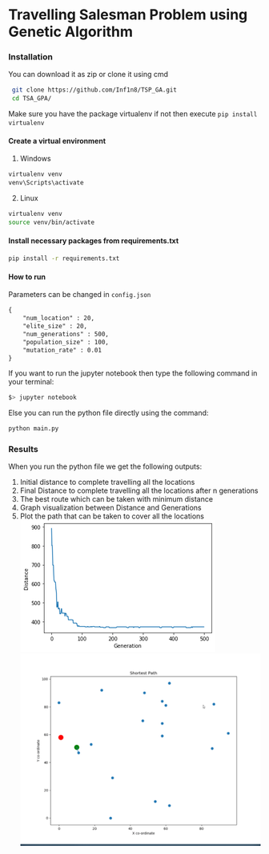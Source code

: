 # Travelling Salesman Problem using Genetic Algorithm

### Installation

You can download it as zip or clone it using cmd
```sh
 git clone https://github.com/Inf1n8/TSP_GA.git
 cd TSA_GPA/
```

Make sure you have the package virtualenv if not then execute ```pip install virtualenv```
#### Create a virtual environment 
1) Windows
```sh
virtualenv venv
venv\Scripts\activate
```

2) Linux
```sh
virtualenv venv
source venv/bin/activate
```

#### Install necessary packages from requirements.txt

```sh
pip install -r requirements.txt
```

#### How to run

Parameters can be changed in ```config.json```
```
{
	"num_location" : 20,
	"elite_size" : 20,
	"num_generations" : 500,
	"population_size" : 100,
	"mutation_rate" : 0.01
}
```

If you want to run the jupyter notebook then type the following command in your terminal:
```sh 
$> jupyter notebook
```

Else you can run the python file directly using the command:
```sh
python main.py
```
### Results
When you run the python file we get the following outputs:
1) Initial distance to complete travelling all the locations
2) Final Distance to complete travelling all the locations after n generations 
3) The best route which can be taken with minimum distance
4) Graph visualization between Distance and Generations
5) Plot the path that can be taken to cover all the locations
![Generation vs Total Distance](./assets/generation_vs_dist.png)
![Shortest Path](./assets/path.gif)
